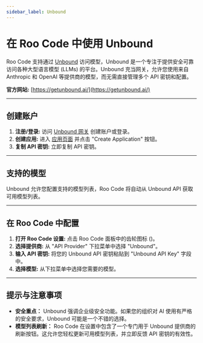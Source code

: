 ```yaml
---
sidebar_label: Unbound
---
```


# 在 Roo Code 中使用 Unbound

Roo Code 支持通过 [Unbound](https://getunbound.ai/) 访问模型，Unbound 是一个专注于提供安全可靠访问各种大型语言模型 (LLMs) 的平台。Unbound 充当网关，允许您使用来自 Anthropic 和 OpenAI 等提供商的模型，而无需直接管理多个 API 密钥和配置。

**官方网站:** [https://getunbound.ai/](https://getunbound.ai/)

---

## 创建账户

1.  **注册/登录:** 访问 [Unbound 网关](https://gateway.getunbound.ai) 创建账户或登录。
2.  **创建应用:** 进入 [应用页面](https://gateway.getunbound.ai/ai-gateway-applications) 并点击 "Create Application" 按钮。
3.  **复制 API 密钥:** 立即复制 API 密钥。

---

## 支持的模型

Unbound 允许您配置支持的模型列表，Roo Code 将自动从 Unbound API 获取可用模型列表。

---

## 在 Roo Code 中配置

1.  **打开 Roo Code 设置:** 点击 Roo Code 面板中的齿轮图标 (<Codicon name="gear" />)。
2.  **选择提供商:** 从 "API Provider" 下拉菜单中选择 "Unbound"。
3.  **输入 API 密钥:** 将您的 Unbound API 密钥粘贴到 "Unbound API Key" 字段中。
4.  **选择模型:** 从下拉菜单中选择您需要的模型。

---

## 提示与注意事项

* **安全重点：** Unbound 强调企业级安全功能。如果您的组织对 AI 使用有严格的安全要求，Unbound 可能是一个不错的选择。
*   **模型列表刷新：** Roo Code 在设置中包含了一个专门用于 Unbound 提供商的刷新按钮。这允许您轻松更新可用模型列表，并立即反馈 API 密钥的有效性。
